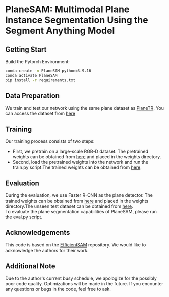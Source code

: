 # PlaneSAM: Multimodal Plane Instance Segmentation Using the Segment Anything Model



## Getting Start
Build the Pytorch Environment:
```bash
conda create -n PlaneSAM python=3.9.16
conda activate PlaneSAM
pip install -r requirements.txt
```

## Data Preparation

We train and test our network using the same plane dataset as [PlaneTR](https://github.com/IceTTTb/PlaneTR3D).
You can access the dataset from [here](https://pan.baidu.com/s/1pyx-Ou3SLq7XG5NIMqC2cQ?pwd=in3b)

## Training

Our training process consists of two steps: </br>
 - First, we pretrain on a large-scale RGB-D dataset. The pretrained weights can be obtained from [here](https://pan.baidu.com/s/1NarX09MpkDDsBr7WWI0mzw?pwd=pvkj) and placed in the weights directory. </br>
 - Second, load the pretrained weights into the network and run the train.py script.The trained weights can be obtained from [here](https://pan.baidu.com/s/1O4zygzKL13obNMAB2kuxkg?pwd=nrwj). </br>

## Evaluation

During the evaluation, we use Faster R-CNN as the plane detector. The trained weights can be obtained from [here](https://pan.baidu.com/s/1uO1pqs2B4R5IPKQgU0fPTg?pwd=26jr) and placed in the weights directory.The unseen test dataset can be obtained from [here](https://pan.baidu.com/s/1ywNjTRCzXfuxb2VHPGTGzg?pwd=9qcm).</br>
To evaluate the plane segmentation capabilities of PlaneSAM, please run the eval.py script.

## Acknowledgements
This code is based on the [EfficientSAM](https://github.com/yformer/EfficientSAM) repository. We would like to acknowledge the authors for their work.

## Additional Note
Due to the author's current busy schedule, we apologize for the possibly poor code quality. Optimizations will be made in the future. If you encounter any questions or bugs in the code, feel free to ask.